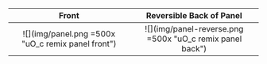 Front                      |  Reversible Back of Panel
:-------------------------:|:-------------------------:
![](img/panel.png =500x "uO_c remix panel front")  |  ![](img/panel-reverse.png =500x "uO_c remix panel back")
